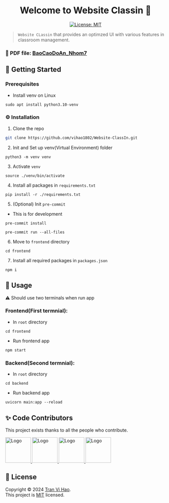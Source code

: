 <h1 align="center">Welcome to Website Classin 👋</h1>
<p align="center">
  <a href="https://github.com/vihao1802/Website-ClassIn/blob/main/LICENSE">
    <img alt="License: MIT" src="https://img.shields.io/badge/license-MIT-yellow.svg" target="_blank" />
  </a>
</p>

<!--
[![GitHub Watches](https://img.shields.io/github/watchers/vihao1802/Website-ClassIn.svg?style=social&label=Watch&maxAge=2592000)](https://github.com/vihao1802/Website-ClassIn/watchers)
[![Contributors](https://img.shields.io/github/contributors/vihao1802/Website-ClassIn.svg)](https://github.com/vihao1802/Website-ClassIn/graphs/contributors)
 <a href="https://github.com/vihao1802/pharmacy-management">
    <img src="https://img.shields.io/github/contributors/vihao1802/pharmacy-management.svg" alt="Contributors">
  </a>
-->

> `Website CLassin` that provides an optimzed UI with various features in classroom management.

### 📄 PDF file: [BaoCaoDoAn_Nhom7]()

<!-- GETTING STARTED -->
## 🎯 Getting Started

### Prerequisites

* Install venv on Linux
```
sudo apt install python3.10-venv
```

### ⚙️ Installation 
1. Clone the repo
 ```sh
 git clone https://github.com/vihao1802/Website-ClassIn.git
 ```
2. Init and Set up venv(Virtual Environment) folder
```
python3 -m venv venv
```
3. Activate `venv`
```
source ./venv/bin/activate
```
4. Install all packages in `requirements.txt`
```
pip install -r ./requirements.txt
```
5. (Optional) Init `pre-commit`

* This is for development
```
pre-commit install
```
```
pre-commit run --all-files
```
6. Move to `frontend` directory
```
cd frontend
```
7. Install all required packages in `packages.json`
```
npm i
```

## 🚀 Usage
⚠️ Should use two terminals when run app

### Frontend(First termnial):
* In `root` directory 
```
cd frontend
```
* Run frontend app
```
npm start
```

### Backend(Second termnial):
* In `root` directory 
```
cd backend
```
* Run backend app
```
uvicorn main:app --reload
```

## ✨ Code Contributors

This project exists thanks to all the people who contribute.

<a href="https://github.com/vihao1802">
  <img src="https://avatars.githubusercontent.com/u/108573121?v=4" alt="Logo" width="80" height="80">
</a>

<a href="https://github.com/Huchuynh">
  <img src="https://avatars.githubusercontent.com/u/117436192?v=4" alt="Logo" width="80" height="80">
</a>

<a href="https://github.com/hnoga-n">
  <img src="https://avatars.githubusercontent.com/u/108043073?v=4" alt="Logo" width="80" height="80">
</a>

<a href="https://github.com/lamtuankiet20122003">
  <img src="https://avatars.githubusercontent.com/u/117509967?v=4" alt="Logo" width="80" height="80">
</a>

## 📝 License

Copyright © 2024 [Tran Vi Hao](https://github.com/vihao1802).<br />
This project is [MIT](https://github.com/vihao1802/Website-ClassIn/blob/main/LICENSE) licensed.
